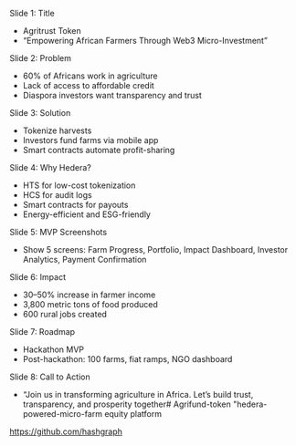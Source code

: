 Slide 1: Title
- Agritrust Token  
- “Empowering African Farmers Through Web3 Micro-Investment”

Slide 2: Problem
- 60% of Africans work in agriculture  
- Lack of access to affordable credit  
- Diaspora investors want transparency and trust

Slide 3: Solution
- Tokenize harvests  
- Investors fund farms via mobile app  
- Smart contracts automate profit-sharing

Slide 4: Why Hedera?
- HTS for low-cost tokenization  
- HCS for audit logs  
- Smart contracts for payouts  
- Energy-efficient and ESG-friendly

Slide 5: MVP Screenshots
- Show 5 screens: Farm Progress, Portfolio, Impact Dashboard, Investor Analytics, Payment Confirmation

Slide 6: Impact
- 30–50% increase in farmer income  
- 3,800 metric tons of food produced  
- 600 rural jobs created

Slide 7: Roadmap
- Hackathon MVP  
- Post-hackathon: 100 farms, fiat ramps, NGO dashboard

Slide 8: Call to Action
- “Join us in transforming agriculture in Africa. Let’s build trust, transparency, and prosperity together# Agrifund-token
"hedera-powered-micro-farm equity platform

https://github.com/hashgraph

